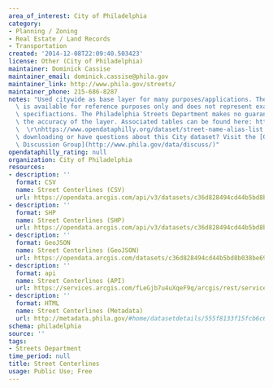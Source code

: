```yaml
---
area_of_interest: City of Philadelphia
category:
- Planning / Zoning
- Real Estate / Land Records
- Transportation
created: '2014-12-08T22:09:40.503423'
license: Other (City of Philadelphia)
maintainer: Dominick Cassise
maintainer_email: dominick.cassise@phila.gov
maintainer_link: http://www.phila.gov/streets/
maintainer_phone: 215-686-8287
notes: "Used citywide as base layer for many purposes/applications. The street centerline\
  \ is available for reference purposes only and does not represent exact engineering\
  \ specifiactions. The Philadelphia Streets Department makes no guarantees as to\
  \ the accuracy of the layer. Associated tables can be found here: https://www.opendataphilly.org/dataset/street-place-names\
  \  \r\nhttps://www.opendataphilly.org/dataset/street-name-alias-list \r\n\r\nTrouble\
  \ downloading or have questions about this City dataset? Visit the [OpenDataPhilly\
  \ Discussion Group](http://www.phila.gov/data/discuss/)"
opendataphilly_rating: null
organization: City of Philadelphia
resources:
- description: ''
  format: CSV
  name: Street Centerlines (CSV)
  url: https://opendata.arcgis.com/api/v3/datasets/c36d828494cd44b5bd8b038be696c839_0/downloads/data?format=csv&spatialRefId=4326
- description: ''
  format: SHP
  name: Street Centerlines (SHP)
  url: https://opendata.arcgis.com/api/v3/datasets/c36d828494cd44b5bd8b038be696c839_0/downloads/data?format=shp&spatialRefId=4326
- description: ''
  format: GeoJSON
  name: Street Centerlines (GeoJSON)
  url: https://opendata.arcgis.com/datasets/c36d828494cd44b5bd8b038be696c839_0.geojson
- description: ''
  format: api
  name: Street Centerlines (API)
  url: https://services.arcgis.com/fLeGjb7u4uXqeF9q/arcgis/rest/services/Street_Centerline/FeatureServer/0/query?outFields=*&where=1%3D1
- description: ''
  format: HTML
  name: Street Centerlines (Metadata)
  url: http://metadata.phila.gov/#home/datasetdetails/555f8133f15fcb6c6ed44132/representationdetails/556dd4da3da941e307401194/
schema: philadelphia
source: ''
tags:
- Streets Department
time_period: null
title: Street Centerlines
usage: Public Use; Free
---
```

